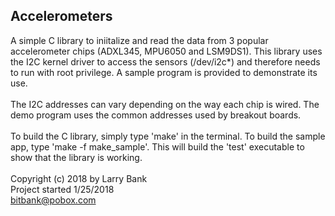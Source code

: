## Accelerometers

A simple C library to iniitalize and read the data from 3 popular
accelerometer chips (ADXL345, MPU6050 and LSM9DS1). This library uses the I2C
kernel driver to access the sensors (/dev/i2c*) and therefore needs to run with
root privilege. A sample program is provided to demonstrate its use.<br>
<br>
The I2C addresses can vary depending on the way each chip is wired. The demo
program uses the common addresses used by breakout boards. <br>
<br>
To build the C library, simply type 'make' in the terminal. To build the sample
app, type 'make -f make_sample'. This will build the 'test' executable to show
that the library is working.<br>
<br>
Copyright (c) 2018 by Larry Bank<br>
Project started 1/25/2018<br>
bitbank@pobox.com<br>

